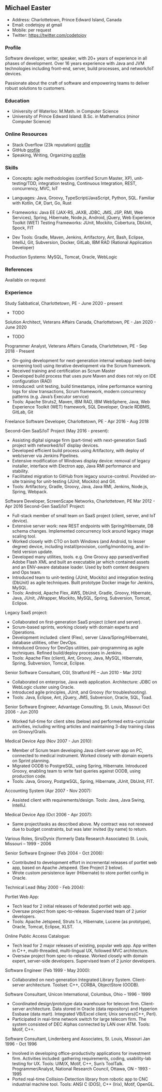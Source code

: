 
## Michael Easter

* Address: Charlottetown, Prince Edward Island, Canada
* Email: codetojoy at gmail
* Mobile: per request
* Twitter: https://twitter.com/codetojoy

### Profile

Software developer, writer, speaker, with 20+ years of experience in all phases of development.
Over 16 years experience with Java and JVM technologies including front-end, server, build processes, and network/IoT devices.

Passionate about the craft of software and empowering teams to deliver robust solutions to customers.

### Education

* University of Waterloo: M.Math. in Computer Science
* University of Prince Edward Island: B.Sc. in Mathematics (minor Computer Science)

### Online Resources

* Stack Overflow (23k reputation) [profile](https://stackoverflow.com/users/12704/michael-easter)
* GitHub [profile](https://github.com/codetojoy)
* Speaking, Writing, Organizing [profile](https://bit.ly/2H2G0I4)

### Skills

* Concepts: agile methodologies (certified Scrum Master, XP), unit-testing/TDD, integration testing, Continuous Integration, REST, concurrency, MVC, IoT

* Languages: Java, Groovy, TypeScript/JavaScript, Python, SQL. Familiar with Kotlin, C#, Dart, Go, Rust 

* Frameworks: Java EE (JAX-RS, JAXB, JDBC, JMS, JSP, RMI, Web Services), Spring, Hibernate, Node.js, Android, jQuery, Web Experience Toolkit (WET) Testing Frameworks: JUnit, Mockito, Cobertura, DbUnit, Spock, FIT

* Dev Tools: Gradle, Maven, Jenkins, Artifactory, Ant, Bash, Eclipse, IntelliJ, Git, Subversion, Docker, GitLab, IBM RAD (Rational Application Developer)

Production Systems: MySQL, Tomcat, Oracle, WebLogic

### References

Available on request

### Experience

Study Sabbatical, Charlottetown, PE - June 2020 - present

- TODO

Solution Architect, Veterans Affairs Canada, Charlottetown, PE - Jan 2020 - June 2020

- TODO 

Programmer Analyst, Veterans Affairs Canada, Charlottetown, PE - Sep 2018 - Present

- On-going development for next-generation internal webapp (well-being screening tool) using iterative development via the Scrum framework.
- Received training and certification as Scrum Master
- Developed build process that uses pure Maven and does not rely on IDE configuration (RAD)
- Introduced: unit testing, build timestamps, inline performance warning logs for slow transactions, Scrum framework, modern concurrency patterns (e.g. Java’s Executor service)
- Tools: Apache Struts2, Maven, IBM RAD, IBM WebSphere, Java, Web Experience Toolkit (WET) framework, SQL Developer, Oracle RDBMS, GitLab, Git

Freelance Software Developer, Charlottetown, PE - Apr 2016 - Aug 2018

Second-Gen SaaS/IoT Project (May 2016 - present):
- Assisting digital signage firm (part-time) with next-generation SaaS project with networked/IoT display devices.
- Developed efficient build process using Artifactory, with deploy of web/server via Jenkins Pipelines.
- Extensive modification of Windows display device: removal of legacy installer, interface with Electron app, Java RMI performance and stability.
- Facilitated migration to GitHub from legacy source-control. Provided on-site training for unit-testing (JUnit, Mockito) and Git.
- Tools: Artifactory, Gradle, Groovy, Java, Java RMI, Jenkins, Node.js, Spring, Webpack.

Software Developer, ScreenScape Networks, Charlottetown, PE Mar 2012 - Apr 2016
Second-Gen SaaS/IoT Project:

- Full-stack member of small team on SaaS project (client, server, and IoT device).
- Extensive server work: new REST endpoints with Spring/Hibernate, DB schema
changes. Implemented concurrency lock around legacy image scaling tool.
- Worked closely with CTO on both Windows (and Android, to lesser degree) device, including install/provision, config/monitoring, and in-field version update.
- Developed many utilities, tools. e.g. One Groovy app parsed/verified Adobe Flash XML and built an executable jar which contained assets and an ENV-aware database loader. Used by both content designers and Ops team.
- Introduced team to unit-testing (JUnit, Mockito) and integration testing (DbUnit) as agile techniques. Built prototype Docker image for Jenkins, MySQL.
- Tools: Android, Apache Flex, AWS, DbUnit, Gradle, Groovy, Hibernate, Java, JUnit, JWrapper, Mockito, MySQL, Spring, Subversion, Tomcat, Eclipse.

Legacy SaaS project:

- Collaborated on first-generation SaaS project (client and server).
- Scrum-based sprints, working closely with domain experts and Operations.
- Development included: client (Flex), server (Java/Spring/Hibernate), database utilities, other DevOps.
- Introduced Groovy for DevOps utilities, pair-programming as agile techniques. Refined build/deploy processes in Jenkins.
- Tools: Apache Flex (client), Ant, Groovy, Java, MySQL, Hibernate, Spring, Subversion, Tomcat, Eclipse.

Senior Software Consultant, CGI, Stratford PE – Jun 2010 - Mar 2012

- Collaborated on enterprise, Java web application. Architecture: JDBC on WebLogic cluster using Oracle.
- Introduced agile principles, JUnit, and Groovy (for troubleshooting).
- Tools: Java, Eclipse, Ant, jQuery, JMS, Subversion, Oracle, SQL, Toad.

Senior Software Engineer, Advantage Consulting, St. Louis, Missouri Oct 2006 - Jun 2010

- Worked full-time for client sites (below) and performed extra-curricular activities, including writing articles and maintaining 3-day training class on Groovy/Grails.

Medical Device App (Nov 2007 - Jun 2010):

- Member of Scrum team developing Java client-server app on PC, connected to medical instrument. Worked closely with domain experts on Sprint planning.
- Migrated OODB to PostgreSQL, using Spring, Hibernate. Introduced Groovy, enabling team to write fast queries against OODB, using production code.
- Tools: Java, Groovy, PostgreSQL, Spring, Hibernate, JUnit, DbUnit, FIT.

Accounting System (Apr 2007 - Nov 2007):

- Assisted client with requirements/design. Tools: Java, Java Swing, IntelliJ.

Medical Device App (Oct 2006 - Apr 2007):

- Same project/tasks as described above. My contract was not renewed due to budget constraints, but was later invited (by name) to return.

Various Roles, SirsiDynix (formerly Data Research Associates) St. Louis, Missouri – 1999 - 2006

Senior Software Engineer (Feb 2004 - Oct 2006):

- Contributed to development effort in incremental releases of portlet web app, based on Apache Jetspeed. (See Project 2 below).
- Wrote custom persistence layer (Hibernate) to store portlet config in Oracle. 

Technical Lead (May 2000 - Feb 2004):

Portlet Web App:
- Tech lead for 2 initial releases of federated portlet web app.
- Oversaw project from spec-to-release. Supervised team of 2 junior developers.
- Tools: Apache Jetspeed, Struts 1.x, Hibernate, Lucene (as prototype), Oracle,
Tomcat, Eclipse, XLST.

Online Public Access Catalogue:

- Tech lead for 2 major releases of existing, popular web app. App written in C++, multi-threaded, multi-lingual UX, followed MVC architecture.
- Oversaw project from spec-to-release. Worked closely with domain expert, server-side developers. Supervised team of 2 junior developers.

Software Engineer (Feb 1999 - May 2000):

- Collaborated on next-generation Integrated Library System. Client-server architecture. Toolset: C++, CORBA, ObjectStore (OODB).

Software Consultant, Unicon International, Columbus, Ohio – 1996 - 1999

- Coordinated design/prototype data warehouse for telecom firm. Client-server architecture. Data stored in Oracle (data repository) and Hyperion Essbase (data mart). Integrated VB/Excel client; Unix servers(C++, Perl).
- Participated in real-time network switch for large telecom firm. The system consisted of DEC Alphas connected by LAN over ATM. Tools: Motif, C++.

Software Consultant, Lindenberg and Associates, St. Louis, Missouri Jan 1996 - Oct 1996

- Involved in developing office-productivity applications for investment firm.
Activities included: gathering requirements, coding, usability-lab testing for UX. Tools: UIM/X, Motif, C++, Sun’s ToolTalk.
Programmer/Analyst, National Research Council, Ottawa, ON - 1993 - 1995
- Ported real-time Collision-Detection library from robotic app to CNC industrial machine tool. Tools: ANSI C (DOS), C++ (Irix), Motif, OpenGL.
